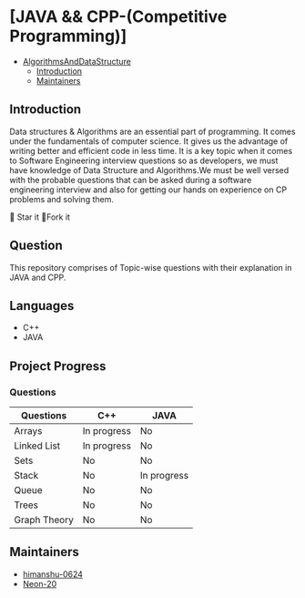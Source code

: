 

# [JAVA && CPP-(Competitive Programming)]

- [AlgorithmsAndDataStructure](#algorithmsanddatastructure)
  - [Introduction](#introduction)
  - [Maintainers](#maintainers)

## Introduction

Data structures & Algorithms are an essential part of programming. It comes under the fundamentals of computer science. It gives us the advantage of writing better and efficient code in less time. It is a key topic when it comes to Software Engineering interview questions so as developers, we must have knowledge of Data Structure and Algorithms.We must be well versed with the probable questions that can be asked during a software engineering interview and also for getting our hands on experience on CP problems and solving them.

:star2: Star it 
:fork_and_knife:Fork it



## Question

This repository comprises of Topic-wise questions with their explanation in JAVA and CPP.


## Languages 
- C++
- JAVA


## Project Progress

### Questions
| Questions     	| C++            	| JAVA            	|
|----------------	|----------------	|-----------------	|
|Arrays           | In progress     | No                |
|Linked List    	| In progress     | No              	| 
| Sets           	| No             	| No              	|
| Stack          	| No             	| In progress     	| 
| Queue           | No              | No                |   
| Trees	          | No    	        | No                |      
|Graph Theory     | No              | No                |



## Maintainers

- [himanshu-0624](https://github.com/himanshu-0624)
- [Neon-20](https://github.com/Neon-20)

